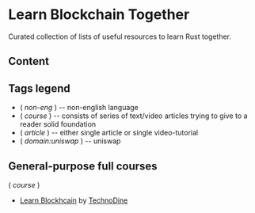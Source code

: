 # Learn Blockchain Together

Curated collection of lists of useful resources to learn Rust together.

## Content

## Tags legend

- ( _non-eng_ ) -- non-english language
- ( _course_ ) -- consists of series of text/video articles trying to give to a reader solid foundation
- ( _article_ ) -- either single article or single video-tutorial
- ( _domain:uniswap_ ) -- uniswap

## General-purpose full courses

( _course_ )

- [Learn Blockhcain](https://www.youtube.com/playlist?list=PLyvfcZJ0pCaJyS3QDYm-P-aVc4ITd9ls1) by [TechnoDine](https://www.youtube.com/c/TechnoDine)

<!-- ## Uniswap

( _domain:uniswap_ )

- [Uniswap V3 is COMING](https://www.youtube.com/watch?v=4CJEGVBcPGQ) by [Erik Zivkovic](https://www.youtube.com/channel/UCqK_GSMbpiV8spgD3ZGloSw) ( _vide_ ) ( _article_ ) -->
